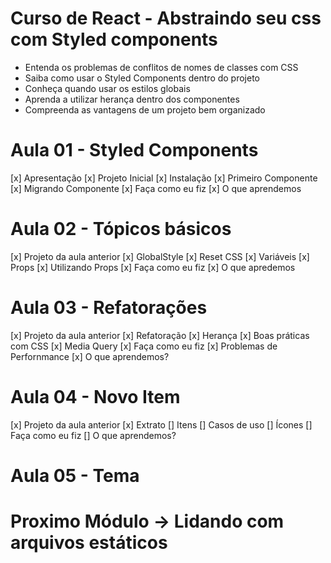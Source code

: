 # Curso de React - Abstraindo seu css com Styled components

* Entenda os problemas de conflitos de nomes de classes com CSS
* Saiba como usar o Styled Components dentro do projeto
* Conheça quando usar os estilos globais
* Aprenda a utilizar herança dentro dos componentes
* Compreenda as vantagens de um projeto bem organizado

# Aula 01 - Styled Components
  [x] Apresentação
  [x] Projeto Inicial
  [x] Instalação
  [x] Primeiro Componente
  [x] Migrando Componente
  [x] Faça como eu fiz
  [x] O que aprendemos
# Aula 02 - Tópicos básicos
  [x] Projeto da aula anterior
  [x] GlobalStyle
  [x] Reset CSS
  [x] Variáveis
  [x] Props
  [x] Utilizando Props
  [x] Faça como eu fiz
  [x] O que apredemos

# Aula 03 - Refatorações
  [x] Projeto da aula anterior
  [x] Refatoração
  [x] Herança
  [x] Boas práticas com CSS
  [x] Media Query
  [x] Faça como eu fiz
  [x] Problemas de Perfornmance
  [x] O que aprendemos?
# Aula 04 - Novo Item
  [x] Projeto da aula anterior
  [x] Extrato
  [] Itens
  [] Casos de uso
  [] Ícones
  [] Faça como eu fiz
  [] O que aprendemos?
# Aula 05 - Tema

# Proximo Módulo -> Lidando com arquivos estáticos
